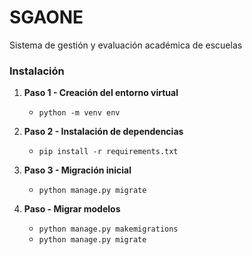 # SGAONE
Sistema de gestión y evaluación académica de escuelas


### Instalación

1. **Paso 1 - Creación del entorno virtual**
      - `python -m venv env`
      
2. **Paso 2 - Instalación de dependencias**
      - `pip install -r requirements.txt`
      
3. **Paso 3 - Migración inicial**
      - `python manage.py migrate`
      
4. **Paso - Migrar modelos**
      - `python manage.py makemigrations`
      - `python manage.py migrate`
      
